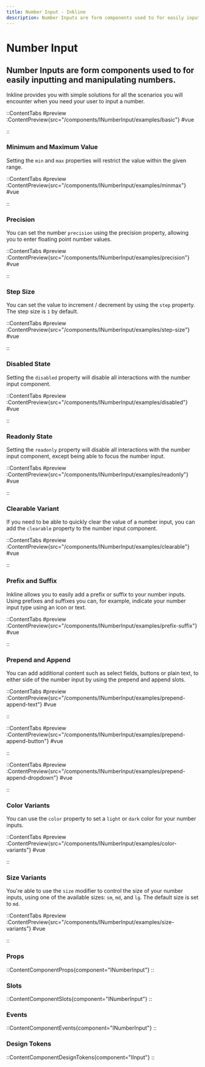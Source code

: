 ```yaml
---
title: Number Input - Inkline
description: Number Inputs are form components used to for easily inputting and manipulating numbers.
---
```


# Number Input
## Number Inputs are form components used to for easily inputting and manipulating numbers.

Inkline provides you with simple solutions for all the scenarios you will encounter when you need your user to input a number.

::ContentTabs
#preview
:ContentPreview{src="/components/INumberInput/examples/basic"}
#vue
<!-- Autodocs{src="@inkline/inkline/components/INumberInput/examples/basic.vue" lang="vue"} -->
::

### Minimum and Maximum Value
Setting the `min` and `max` properties will restrict the value within the given range.

::ContentTabs
#preview
:ContentPreview{src="/components/INumberInput/examples/minmax"}
#vue
<!-- Autodocs{src="@inkline/inkline/components/INumberInput/examples/minmax.vue" lang="vue"} -->
::


### Precision
You can set the number `precision` using the precision property, allowing you to enter floating point number values.

::ContentTabs
#preview
:ContentPreview{src="/components/INumberInput/examples/precision"}
#vue
<!-- Autodocs{src="@inkline/inkline/components/INumberInput/examples/precision.vue" lang="vue"} -->
::


### Step Size
You can set the value to increment / decrement by using the `step` property. The step size is `1` by default.

::ContentTabs
#preview
:ContentPreview{src="/components/INumberInput/examples/step-size"}
#vue
<!-- Autodocs{src="@inkline/inkline/components/INumberInput/examples/step-size.vue" lang="vue"} -->
::


### Disabled State
Setting the `disabled` property will disable all interactions with the number input component.

::ContentTabs
#preview
:ContentPreview{src="/components/INumberInput/examples/disabled"}
#vue
<!-- Autodocs{src="@inkline/inkline/components/INumberInput/examples/disabled.vue" lang="vue"} -->
::


### Readonly State
Setting the `readonly` property will disable all interactions with the number input component, except being able to focus the number input.

::ContentTabs
#preview
:ContentPreview{src="/components/INumberInput/examples/readonly"}
#vue
<!-- Autodocs{src="@inkline/inkline/components/INumberInput/examples/readonly.vue" lang="vue"} -->
::


### Clearable Variant
If you need to be able to quickly clear the value of a number input, you can add the `clearable` property to the number input component.

::ContentTabs
#preview
:ContentPreview{src="/components/INumberInput/examples/clearable"}
#vue
<!-- Autodocs{src="@inkline/inkline/components/INumberInput/examples/clearable.vue" lang="vue"} -->
::


### Prefix and Suffix
Inkline allows you to easily add a prefix or suffix to your number inputs. Using prefixes and suffixes you can, for example, indicate your number input type using an icon or text. 

::ContentTabs
#preview
:ContentPreview{src="/components/INumberInput/examples/prefix-suffix"}
#vue
<!-- Autodocs{src="@inkline/inkline/components/INumberInput/examples/prefix-suffix.vue" lang="vue"} -->
::


### Prepend and Append
You can add additional content such as select fields, buttons or plain text, to either side of the number input by using the prepend and append slots.

::ContentTabs
#preview
:ContentPreview{src="/components/INumberInput/examples/prepend-append-text"}
#vue
<!-- Autodocs{src="@inkline/inkline/components/INumberInput/examples/prepend-append-text.vue" lang="vue"} -->
::

::ContentTabs
#preview
:ContentPreview{src="/components/INumberInput/examples/prepend-append-button"}
#vue
<!-- Autodocs{src="@inkline/inkline/components/INumberInput/examples/prepend-append-button.vue" lang="vue"} -->
::

::ContentTabs
#preview
:ContentPreview{src="/components/INumberInput/examples/prepend-append-dropdown"}
#vue
<!-- Autodocs{src="@inkline/inkline/components/INumberInput/examples/prepend-append-dropdown.vue" lang="vue"} -->
::


### Color Variants
You can use the `color` property to set a `light` or `dark` color for your number inputs.

::ContentTabs
#preview
:ContentPreview{src="/components/INumberInput/examples/color-variants"}
#vue
<!-- Autodocs{src="@inkline/inkline/components/INumberInput/examples/color-variants.vue" lang="vue"} -->
::


### Size Variants
You're able to use the `size` modifier to control the size of your number inputs, using one of the available sizes: `sm`, `md`, and `lg`. The default size is set to `md`.

::ContentTabs
#preview
:ContentPreview{src="/components/INumberInput/examples/size-variants"}
#vue
<!-- Autodocs{src="@inkline/inkline/components/INumberInput/examples/size-variants.vue" lang="vue"} -->
::


### Props
::ContentComponentProps{component="INumberInput"}
::

### Slots
::ContentComponentSlots{component="INumberInput"}
::

### Events
::ContentComponentEvents{component="INumberInput"}
::

### Design Tokens
::ContentComponentDesignTokens{component="IInput"}
::
